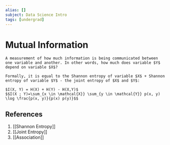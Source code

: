 ```yaml
---
alias: []
subject: Data Science Intro
tags: [undergrad]
---
```

# Mutual Information

```ad-note
A measurement of how much information is being communicated between one variable and another. In other words, how much does variable $Y$ depend on variable $X$?
```

```ad-math
Formally, it is equal to the Shannon entropy of variable $X$ + Shannon entropy of variable $Y$ - the joint entropy of $X$ and $Y$:

$I(X, Y) = H(X) + H(Y) - H(X,Y)$
$$I(X ; Y)=\sum_{x \in \mathcal{X}} \sum_{y \in \mathcal{Y}} p(x, y) \log \frac{p(x, y)}{p(x) p(y)}$$
```

## References
1. [[Shannon Entropy]]
2. [[Joint Entropy]]
3. [[Association]]